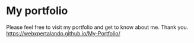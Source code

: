 # My portfolio
Please feel free to visit my portfolio and get to know about me. Thank you.
https://webxpertalando.github.io/My-Portfolio/
